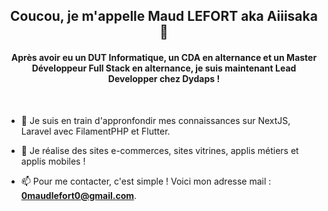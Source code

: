 <h2 align="center">Coucou, je m'appelle Maud LEFORT aka Aiiisaka 👋</h2>
<h4 align="center">Après avoir eu un DUT Informatique, un CDA en alternance et un Master Développeur Full Stack en alternance, je suis maintenant Lead Developper chez Dydaps !</h4>

<br>

- 🌱 Je suis en train d'appronfondir mes connaissances sur NextJS, Laravel avec FilamentPHP et Flutter.

- 🤔 Je réalise des sites e-commerces, sites vitrines, applis métiers et applis mobiles !

- 📫 Pour me contacter, c'est simple ! Voici mon adresse mail : **0maudlefort0@gmail.com**.

<!--
**Aiiisaka/Aiiisaka** is a ✨ _special_ ✨ repository because its `README.md` (this file) appears on your GitHub profile.

Here are some ideas to get you started:

- 🔭 I’m currently working on ...
- 🌱 I’m currently learning ...
- 👯 I’m looking to collaborate on ...
- 🤔 I’m looking for help with ...
- 💬 Ask me about ...
- 📫 How to reach me: ...
- 😄 Pronouns: ...
- ⚡ Fun fact: ...
-->

